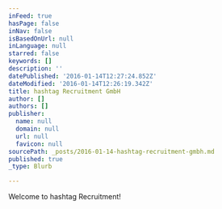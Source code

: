 ```yaml
---
inFeed: true
hasPage: false
inNav: false
isBasedOnUrl: null
inLanguage: null
starred: false
keywords: []
description: ''
datePublished: '2016-01-14T12:27:24.852Z'
dateModified: '2016-01-14T12:26:19.342Z'
title: hashtag Recruitment GmbH
author: []
authors: []
publisher:
  name: null
  domain: null
  url: null
  favicon: null
sourcePath: _posts/2016-01-14-hashtag-recruitment-gmbh.md
published: true
_type: Blurb

---
```

Welcome to hashtag Recruitment!